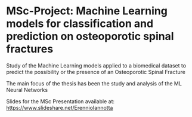 # MSc-Project: Machine Learning models for classification and prediction on osteoporotic spinal fractures
Study of the Machine Learning models applied to a biomedical dataset to predict the possibility or the presence of an Osteoporotic Spinal Fracture

The main focus of the thesis has been the study and analysis of the ML Neural Networks

Slides for the MSc Presentation available at: https://www.slideshare.net/ErennioIannotta
